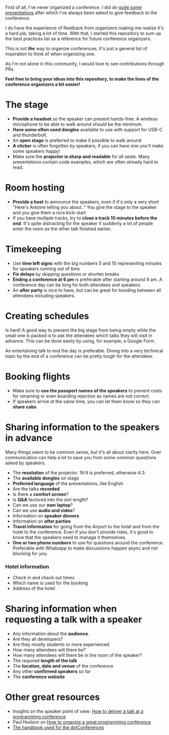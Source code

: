 First of all, I've never organized a conference. I did do [quite some presentations](https://www.avanderlee.com/presentations/) after which I've always been asked to give feedback to the conference.

I do have the experience of feedback from organizers making me realize it's a hard job, taking a lot of time. With that, I started this repository to sum up the best practices list as a reference for future conference organizers.

This is not ***the*** way to organize conferences, it's just a general list of inspiration to think of when organizing one.

As I'm not alone in this community, I would love to see contributions through PRs.

**Feel free to bring your ideas into this repository, to make the lives of the conference organizers a bit easier!**

# The stage
- **Provide a headset** so the speaker can present hands-free. A wireless microphone to be able to walk around should be the minimum.
- **Have some often used dongles** available to use with support for USB-C and thunderbolt.
- An **open stage** is preferred to make it possible to walk around
- **A clicker** is often forgotten by speakers, if you can have one you'll make some speakers happy!
- Make sure the **projector is sharp and readable** for all seats. Many presentations contain code examples, which are often already hard to read.

# Room hosting
- **Provide a host** to announce the speakers, even if it's only a very short "Here's Antoine telling you about.." You give the stage to the speaker and you give them a nice kick-start
- If you have multiple tracks, try to **close a track 10 minutes before the end**. It's quite distracting for the speaker if suddenly a lot of people enter the room as the other talk finished earlier.

# Timekeeping
- Use **time left signs** with the big numbers 5 and 10 representing minutes for speakers running out of time
- **Fix delays** by skipping questions or shorten breaks
- **Ending a conference at 6 pm** is preferable after starting around 9 am. A conference day can be long for both attendees and speakers.
- An **after party** is nice to have, but can be great for bonding between all attendees including speakers.

# Creating schedules
Is hard! A good way to prevent the big stage from being empty while the small one is packed is to ask the attendees which talks they will visit in advance. This can be done easily by using, for example, a Google Form.

An entertaining talk to end the day is preferable. Diving into a very technical topic by the end of a conference can be pretty tough for the attendees.

# Booking flights
- Make sure to **use the passport names of the speakers** to prevent costs for renaming or even boarding rejection as names are not correct.
- If speakers arrive at the same time, you can let them know so they can **share cabs**

# Sharing information to the speakers in advance
Many things seem to be common sense, but it's all about clarity here. Over communication can help a lot to save you from some common questions asked by speakers.

- The **resolution** of the projector. 16:9 is preferred, otherwise 4:3.
- The **available dongles** on stage
- **Preferred language** of the presentations, like English
- Are the talks **recorded**
- Is there a **comfort screen**?
- Is **Q&A** factored into the slot length?
- Can we use our **own laptop**?
- Can we use **audio and video**?
- Information on **speaker dinners**
- Information on **after parties**
- **Travel information** for going from the Airport to the hotel and from the hotel to the conference. Even if you don't provide rides, it's good to know that the speakers need to manage it themselves.
- **One or two phone numbers** to use for questions around the conference. Preferable with Whatsapp to make discussions happen async and not blocking for you.

### Hotel information
- Check in and check out times
- Which name is used for the booking
- Address of the hotel

# Sharing information when requesting a talk with a speaker

- Any information about the **audience**.
- Are they all developers?
- Are they mostly students or more experienced
- How many attendees will there be?
- How many attendees will there be in the room of the speaker?
- The required **length of the talk**
- The **location, date and venue** of the conference
- Any other **confirmed speakers** so far
- The **conference website**

# Other great resources
- Insights on the speaker point of view: [How to deliver a talk at a programming conference
](https://www.hackingwithswift.com/articles/96/how-to-deliver-a-talk-at-a-programming-conference#step7)
- Paul Hudson on [How to organize a great programming conference](https://www.hackingwithswift.com/articles/116/how-to-organize-a-great-programming-conference)
- [The handbook used for the dotConferences](https://sylvinus.gitbooks.io/dotconferences-speaker-handbook/content/)
